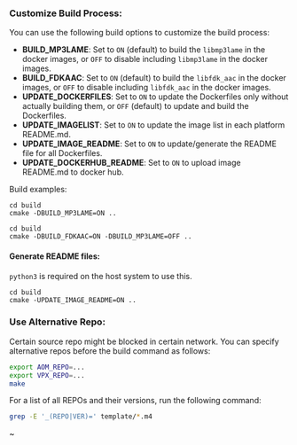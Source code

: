 
### Customize Build Process:

You can use the following build options to customize the build process:
- **BUILD_MP3LAME**: Set to ```ON``` (default) to build the ```libmp3lame``` in the docker images, or ```OFF``` to disable including ```libmp3lame``` in the docker images.
- **BUILD_FDKAAC**: Set to ```ON``` (default) to build the ```libfdk_aac``` in the docker images, or ```OFF``` to disable including ```libfdk_aac``` in the docker images.
- **UPDATE_DOCKERFILES**: Set to ```ON``` to update the Dockerfiles only without actually building them, or ```OFF``` (default) to update and build the Dockerfiles.
- **UPDATE_IMAGELIST**: Set to ```ON``` to update the image list in each platform README.md.
- **UPDATE_IMAGE_README**: Set to ```ON``` to update/generate the README file for all Dockerfiles.
- **UPDATE_DOCKERHUB_README**: Set to ```ON``` to upload image README.md to docker hub.  

Build examples:   

```
cd build
cmake -DBUILD_MP3LAME=ON ..
```

```
cd build
cmake -DBUILD_FDKAAC=ON -DBUILD_MP3LAME=OFF ..
```
#### Generate README files:
`python3` is required on the host system to use this.

    cd build
    cmake -UPDATE_IMAGE_README=ON ..

### Use Alternative Repo:

Certain source repo might be blocked in certain network. You can specify alternative repos before the build command as follows:

```bash
export AOM_REPO=...
export VPX_REPO=...
make
```

For a list of all REPOs and their versions, run the following command:

```bash
grep -E '_(REPO|VER)=' template/*.m4
```
~


